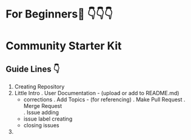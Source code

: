 # For Beginners:baby: :point_down::point_down::point_down:
# Community Starter Kit
## Guide Lines :point_down:
1. Creating Repository 
2. Little Intro
. User Documentation - (upload or add to   README.md)
      * corrections
. Add Topics - (for referencing)
. Make Pull Request
. Merge Request  
. Issue adding  
    *  issue label creating
    *  closing issues
7. 
 


          
